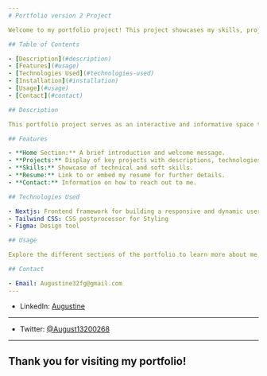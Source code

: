```yaml
---
# Portfolio version 2 Project

Welcome to my portfolio project! This project showcases my skills, projects, and experiences. Whether you're a potential employer, collaborator, or just curious, feel free to explore and learn more about me.

## Table of Contents

- [Description](#description)
- [Features](#usage)
- [Technologies Used](#technologies-used)
- [Installation](#installation)
- [Usage](#usage)
- [Contact](#contact)

## Description

This portfolio project serves as an interactive and informative space to present my work, skills, and background. It's designed to provide a comprehensive overview of who I am as a professional, showcasing my projects, achievements, and areas of expertise.

## Features

- **Home Section:** A brief introduction and welcome message.
- **Projects:** Display of key projects with descriptions, technologies used, and links.
- **Skills:** Showcase of technical and soft skills.
- **Resume:** Link to or embed my resume for further details.
- **Contact:** Information on how to reach out to me.

## Technologies Used

- Nextjs: Frontend framework for building a responsive and dynamic user interface.
- Tailwind CSS: CSS postprocessor for Styling
- Figma: Design tool

## Usage

Explore the different sections of the portfolio to learn more about me, my skills, and the projects I've worked on. Feel free to reach out through the provided in the portfolio or on through contact information below.

## Contact

- Email: Augustine32fg@gmail.com
---
```

- LinkedIn: [Augustine](https://www.linkedin.com/in/alpha-augustine)
---
- Twitter: [@August13200268](https://twitter.com/August13200296)
---

Thank you for visiting my portfolio!
---
